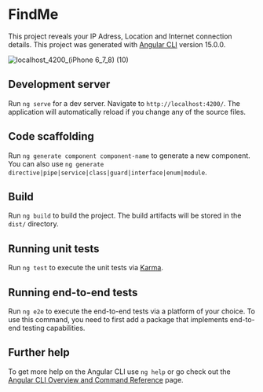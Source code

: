 # FindMe

This project reveals your IP Adress, Location and Internet connection details.
This project was generated with [Angular CLI](https://github.com/angular/angular-cli) version 15.0.0.

![localhost_4200_(iPhone 6_7_8) (10)](https://user-images.githubusercontent.com/82245725/210084697-42aa60dc-edd3-4094-ad01-b6d32a670413.png)

## Development server

Run `ng serve` for a dev server. Navigate to `http://localhost:4200/`. The application will automatically reload if you change any of the source files.

## Code scaffolding

Run `ng generate component component-name` to generate a new component. You can also use `ng generate directive|pipe|service|class|guard|interface|enum|module`.

## Build

Run `ng build` to build the project. The build artifacts will be stored in the `dist/` directory.

## Running unit tests

Run `ng test` to execute the unit tests via [Karma](https://karma-runner.github.io).

## Running end-to-end tests

Run `ng e2e` to execute the end-to-end tests via a platform of your choice. To use this command, you need to first add a package that implements end-to-end testing capabilities.

## Further help

To get more help on the Angular CLI use `ng help` or go check out the [Angular CLI Overview and Command Reference](https://angular.io/cli) page.
